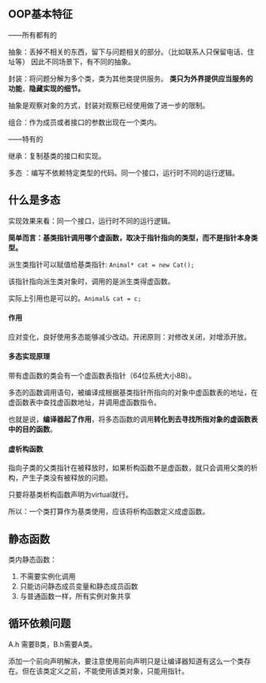## OOP基本特征

——所有都有的

抽象：丢掉不相关的东西，留下与问题相关的部分。（比如联系人只保留电话、住址等）
			因此不同场景下，有不同的抽象。

封装：将问题分解为多个类，类为其他类提供服务。
			**类只为外界提供应当服务的功能**，**隐藏实现的细节。**

抽象是观察对象的方式，封装对观察已经使用做了进一步的限制。

组合：作为成员或者接口的参数出现在一个类内。

——特有的

继承：复制基类的接口和实现。

多态 ：编写不依赖特定类型的代码。同一个接口，运行时不同的运行逻辑。

## 什么是多态

实现效果来看：同一个接口，运行时不同的运行逻辑。

**简单而言：基类指针调用哪个虚函数，取决于指针指向的类型，而不是指针本身类型。**

派生类指针可以赋值给基类指针: `Animal* cat = new Cat();`

该指针指向派生类对象时，调用的是派生类得虚函数。

实际上引用也是可以的。`Animal& cat = c;`

#### 作用

应对变化，良好使用多态能够减少改动。开闭原则：对修改关闭，对增添开放。

#### 多态实现原理

带有虚函数的类会有一个虚函数表指针（64位系统大小8B）。

多态的函数调用语句，被编译成根据基类指针所指向的对象中虚函数表的地址，在虚函数表中查找虚函数地址，并调用虚函数指令。

也就是说，**编译器起了作用**，将多态函数的调用**转化到去寻找所指对象的虚函数表中的目的函数**。

#### 虚析构函数

指向子类的父类指针在被释放时，如果析构函数不是虚函数，就只会调用父类的析构，产生子类没有被释放的问题。

只要将基类析构函数声明为virtual就行。

所以：一个类打算作为基类使用，应该将析构函数定义成虚函数。

## 静态函数

类内静态函数：

1. 不需要实例化调用
2. 只能访问静态成员变量和静态成员函数
3. 与普通函数一样，所有实例对象共享

## 循环依赖问题

A.h 需要B类，B.h需要A类。

添加一个前向声明解决，要注意使用前向声明只是让编译器知道有这么一个类存在。但在该类定义之前，不能使用该类对象，只能用指针。